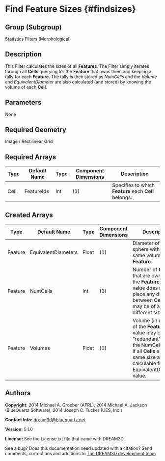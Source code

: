 Find Feature Sizes {#findsizes}
=============

## Group (Subgroup) ##
Statistics Filters (Morphological)

## Description ##
This Filter calculates the sizes of all **Features**.  The Filter simply iterates through all **Cells** querying for the **Feature** that owns them and keeping a tally for each **Feature**.  The tally is then stored as *NumCells* and the *Volume* and *EquivalentDiameter* are also calculated (and stored) by knowing the volume of each **Cell**.

## Parameters ##
None

## Required Geometry ##
Image / Rectilinear Grid

## Required Arrays ##
| Type | Default Name | Type | Component Dimensions | Description |
|------|--------------|-------------|---------|-----|
| Cell | FeatureIds | Int | (1) | Specifies to which **Feature** each **Cell** belongs. |

## Created Arrays ##
| Type | Default Name | Type | Component Dimensions | Description |
|------|--------------|-------------|---------|-----|
| Feature | EquivalentDiameters | Float | (1) | Diameter of a sphere with the same volume as the **Feature**. |
| Feature | NumCells |  Int | (1) | Number of **Cells** that are owned by the **Feature**. This value does not place any distinction between **Cells** that may be of a different size. |
| Feature | Volumes |  Float | (1) | Volume (in units^3) of the **Feature**. This value may be "redundant" from the NumCells value if all **Cells** are the same size and is calculable from the EquivalentDiameters value. |

## Authors ##
**Copyright:** 2014 Michael A. Groeber (AFRL), 2014 Michael A. Jackson (BlueQuartz Software), 2014 Joseph C. Tucker (UES, Inc.)

**Contact Info:** dream3d@bluequartz.net

**Version:** 5.1.0

**License:**  See the License.txt file that came with DREAM3D.




See a bug? Does this documentation need updated with a citation? Send comments, corrections and additions to [The DREAM3D development team](mailto:dream3d@bluequartz.net?subject=Documentation%20Correction)

